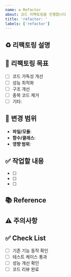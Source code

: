 ```yaml
---
name: ♻️ Refactor
about: 코드 리팩토링을 진행합니다
title: 'refactor: '
labels: ['refactor']
---
```


## ♻️ 리팩토링 설명

## 🎯 리팩토링 목표
- [ ] 코드 가독성 개선
- [ ] 성능 최적화
- [ ] 구조 개선
- [ ] 중복 코드 제거
- [ ] 기타:

## 📄 변경 범위
- **파일/모듈**:
- **함수/클래스**:
- **영향 범위**:

## ✅ 작업할 내용
- [ ] 
- [ ] 
- [ ] 

## 📚 Reference

## ⚠️ 주의사항
<!-- 기존 기능에 영향을 주지 않도록 주의할 점 -->

## ✅ Check List
- [ ] 기존 기능 동작 확인
- [ ] 테스트 케이스 통과
- [ ] 성능 개선 확인
- [ ] 코드 리뷰 완료